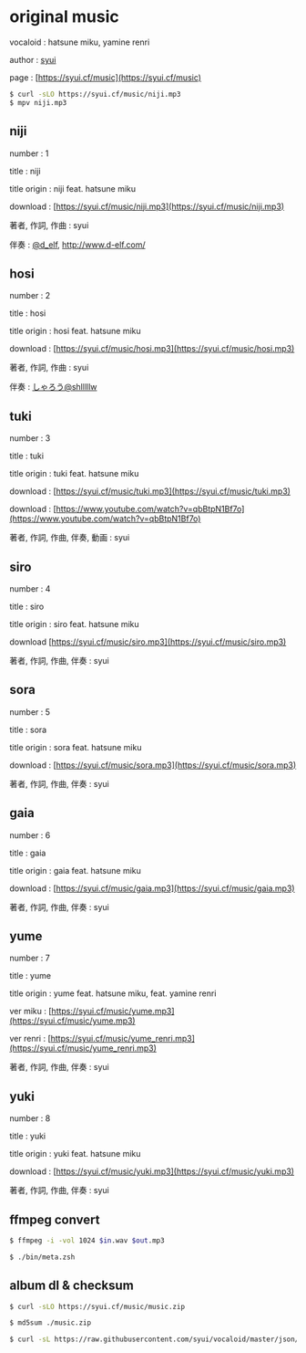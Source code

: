 # original music

vocaloid : hatsune miku, yamine renri

author : [syui](https://mstdn.syui.cf/@syui)

page : [https://syui.cf/music](https://syui.cf/music)

```sh
$ curl -sLO https://syui.cf/music/niji.mp3
$ mpv niji.mp3
```

## niji


number : 1

title : niji

title origin : niji feat. hatsune miku

download : [https://syui.cf/music/niji.mp3](https://syui.cf/music/niji.mp3)

著者, 作詞, 作曲 : syui

伴奏 : [@d_elf](https://twitter.com/d_elf), http://www.d-elf.com/

## hosi

number : 2

title : hosi

title origin : hosi feat. hatsune miku

download : [https://syui.cf/music/hosi.mp3](https://syui.cf/music/hosi.mp3)

著者, 作詞, 作曲 : syui

伴奏 : [しゃろう@shlllllw](https://twitter.com/shlllllw) 

## tuki


number : 3

title : tuki

title origin : tuki feat. hatsune miku

download : [https://syui.cf/music/tuki.mp3](https://syui.cf/music/tuki.mp3)

download : [https://www.youtube.com/watch?v=qbBtpN1Bf7o](https://www.youtube.com/watch?v=qbBtpN1Bf7o)

著者, 作詞, 作曲, 伴奏, 動画  : syui

## siro

number : 4

title : siro

title origin : siro feat. hatsune miku

download [https://syui.cf/music/siro.mp3](https://syui.cf/music/siro.mp3)

著者, 作詞, 作曲, 伴奏  : syui

## sora

number : 5

title : sora

title origin : sora feat. hatsune miku

download : [https://syui.cf/music/sora.mp3](https://syui.cf/music/sora.mp3)

著者, 作詞, 作曲, 伴奏  : syui


## gaia

number : 6

title : gaia

title origin : gaia feat. hatsune miku

download : [https://syui.cf/music/gaia.mp3](https://syui.cf/music/gaia.mp3)

著者, 作詞, 作曲, 伴奏  : syui

## yume

number : 7

title : yume

title origin : yume feat. hatsune miku, feat. yamine renri

ver miku : [https://syui.cf/music/yume.mp3](https://syui.cf/music/yume.mp3)

ver renri : [https://syui.cf/music/yume_renri.mp3](https://syui.cf/music/yume_renri.mp3)

著者, 作詞, 作曲, 伴奏  : syui

## yuki

number : 8

title : yuki

title origin : yuki feat. hatsune miku

download : [https://syui.cf/music/yuki.mp3](https://syui.cf/music/yuki.mp3)

著者, 作詞, 作曲, 伴奏  : syui

## ffmpeg convert

```sh
$ ffmpeg -i -vol 1024 $in.wav $out.mp3

$ ./bin/meta.zsh
```

## album dl & checksum

```sh
$ curl -sLO https://syui.cf/music/music.zip

$ md5sum ./music.zip

$ curl -sL https://raw.githubusercontent.com/syui/vocaloid/master/json/music.json | jq -r ".[]|select(.id == \"album\")|.checksum"
```

